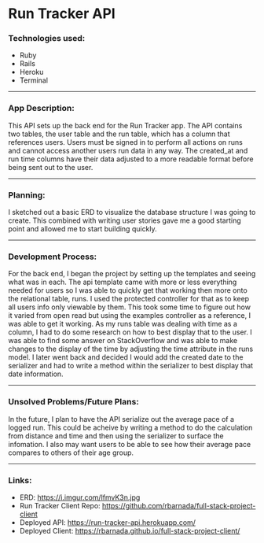 # Run Tracker API

### Technologies used:
- Ruby
- Rails
- Heroku
- Terminal

---

### App Description:
This API sets up the back end for the Run Tracker app. The API contains two tables, the user table and the run table, which has a column that references users. Users must be signed in to perform all actions on runs and cannot access another users run data in any way. The created_at and run time columns have their data adjusted to a more readable format before being sent out to the user.

---

### Planning:
I sketched out a basic ERD to visualize the database structure I was going to create. This combined with writing user stories gave me a good starting point and allowed me to start building quickly.

---
### Development Process:
For the back end, I began the project by setting up the templates and seeing what was in each. The api template came with more or less everything needed for users so I was able to quickly get that working then more onto the relational table, runs. I used the protected controller for that as to keep all users info only viewable by them. This took some time to figure out how it varied from open read but using the examples controller as a reference, I was able to get it working. As my runs table was dealing with time as a column, I had to do some research on how to best display that to the user. I was able to find some answer on StackOverflow and was able to make changes to the display of the time by adjusting the time attribute in the runs model. I later went back and decided I would add the created date to the serializer and had to write a method within the serializer to best display that date information.

---
### Unsolved Problems/Future Plans:
In the future, I plan to have the API serialize out the average pace of a logged run. This could be acheive by writing a method to do the calculation from distance and time and then using the serializer to surface the infomation. I also may want users to be able to see how their average pace compares to others of their age group.

---
### Links:
- ERD: https://i.imgur.com/lfmvK3n.jpg
- Run Tracker Client Repo: https://github.com/rbarnada/full-stack-project-client
- Deployed API: https://run-tracker-api.herokuapp.com/
- Deployed Client: https://rbarnada.github.io/full-stack-project-client/
